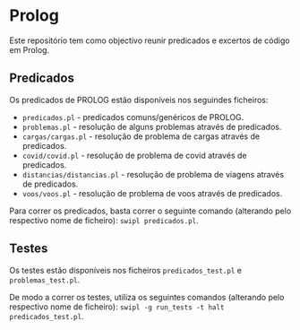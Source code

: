 # Prolog

Este repositório tem como objectivo reunir predicados e excertos de código em Prolog.

## Predicados

Os predicados de PROLOG estão disponíveis nos seguindes ficheiros:
* ``predicados.pl`` - predicados comuns/genéricos de PROLOG.
* ``problemas.pl`` - resolução de alguns problemas através de predicados.
* ``cargas/cargas.pl`` - resolução de problema de cargas através de predicados.
* ``covid/covid.pl`` - resolução de problema de covid através de predicados.
* ``distancias/distancias.pl`` - resolução de problema de viagens através de predicados.
* ``voos/voos.pl`` - resolução de problema de voos através de predicados.

Para correr os predicados, basta correr o seguinte comando (alterando pelo respectivo nome de ficheiro):
``swipl predicados.pl``.

## Testes

Os testes estão disponíveis nos ficheiros  ``predicados_test.pl`` e ``problemas_test.pl``.

De modo a correr os testes, utiliza os seguintes comandos (alterando pelo respectivo nome de ficheiro):
``swipl -g run_tests -t halt predicados_test.pl``.
